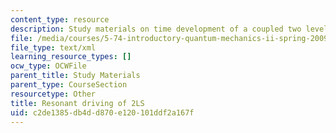 ```yaml
---
content_type: resource
description: Study materials on time development of a coupled two level system.
file: /media/courses/5-74-introductory-quantum-mechanics-ii-spring-2009/c2de1385db4dd870e120101ddf2a167f_MIT5_74s09_study02.xmcd
file_type: text/xml
learning_resource_types: []
ocw_type: OCWFile
parent_title: Study Materials
parent_type: CourseSection
resourcetype: Other
title: Resonant driving of 2LS
uid: c2de1385-db4d-d870-e120-101ddf2a167f
---
```

